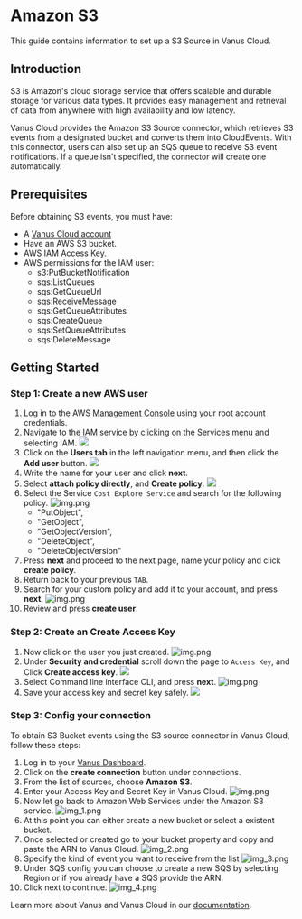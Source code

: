 # Amazon S3

This guide contains information to set up a S3 Source in Vanus Cloud.

## Introduction

S3 is Amazon's cloud storage service that offers scalable and durable storage for various data types. It provides easy management and retrieval of data from anywhere with high availability and low latency.

Vanus Cloud provides the Amazon S3 Source connector, which retrieves S3 events from a designated bucket and converts them into CloudEvents. With this connector, users can also set up an SQS queue to receive S3 event notifications. If a queue isn't specified, the connector will create one automatically.

## Prerequisites

Before obtaining S3 events, you must have:

- A [Vanus Cloud account](https://cloud.vanus.ai)
- Have an AWS S3 bucket.
- AWS IAM Access Key.
- AWS permissions for the IAM user:
  - s3:PutBucketNotification
  - sqs:ListQueues
  - sqs:GetQueueUrl
  - sqs:ReceiveMessage
  - sqs:GetQueueAttributes
  - sqs:CreateQueue
  - sqs:SetQueueAttributes
  - sqs:DeleteMessage

## Getting Started

### Step 1: Create a new AWS user

1. Log in to the AWS [Management Console](https://aws.amazon.com) using your root account credentials.
2. Navigate to the [IAM](https://console.aws.amazon.com/iam/) service by clicking on the Services menu and selecting IAM.
   ![](images/findIAM.png)
3. Click on the **Users tab** in the left navigation menu, and then click the **Add user** button.
   ![](images/AddUser.png)
4. Write the name for your user and click **next**.
5. Select **attach policy directly**, and **Create policy**.
   ![](images/permissionoption.png)
6. Select the Service `Cost Explore Service` and search for the following policy.
![img.png](images/search.png)
   - "PutObject",
   - "GetObject",
   - "GetObjectVersion",
   - "DeleteObject",
   - "DeleteObjectVersion"
7. Press **next** and proceed to the next page, name your policy and click **create policy**.
8. Return back to your previous `TAB`.
9. Search for your custom policy and add it to your account, and press **next**.
   ![img.png](images/policy.png)
10. Review and press **create user**.

### Step 2: Create an Create Access Key
1. Now click on the user you just created.
   ![img.png](images/user.png)
2. Under **Security and credential** scroll down the page to `Access Key`, and Click **Create access key**.
   ![](images/createAccesskey.png)
3. Select Command line interface CLI, and press **next**.
   ![img.png](images/CLI.png)
4. Save your access key and secret key safely.
   ![](images/img.png)

### Step 3: Config your connection

To obtain S3 Bucket events using the S3 source connector in Vanus Cloud, follow these steps:

1. Log in to your [Vanus Dashboard](https://cloud.vanus.ai/dashboard).
2. Click on the **create connection** button under connections.
3. From the list of sources, choose **Amazon S3**.
4. Enter your Access Key and Secret Key in Vanus Cloud.
   ![img.png](images/s33.png)
5. Now let go back to Amazon Web Services under the Amazon S3 service.
   ![img_1.png](images/img_1.png)
6. At this point you can either create a new bucket or select a existent bucket.
7. Once selected or created go to your bucket property and copy and paste the ARN to Vanus Cloud.
   ![img_2.png](images/img_2.png)
8. Specify the kind of event you want to receive from the list
   ![img_3.png](images/img_3.png)
9. Under SQS config you can choose to create a new SQS by selecting Region or if you already have a SQS provide the ARN.
10. Click next to continue.
    ![img_4.png](images/img_4.png)

Learn more about Vanus and Vanus Cloud in our [documentation](https://docs.vanus.ai).
